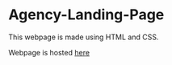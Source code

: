 # Agency-Landing-Page
 
 This webpage is made using HTML and CSS.

Webpage is hosted [here](https://akshatnema.github.io/Agency-Landing-Page/)